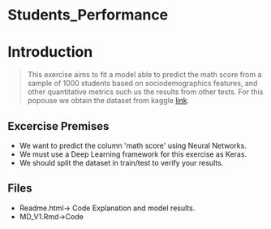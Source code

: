 # Students_Performance


# Introduction

>This exercise aims to fit a model able to predict the math score from a sample of 1000 students based on sociodemographics features, and other quantitative metrics such us the results from other tests. For this popouse  we obtain the dataset from  kaggle [link](https://www.kaggle.com/spscientist/students-performance-in-exams). 

## Excercise Premises

* We want to predict the column 'math score' using Neural Networks.
* We must use a Deep Learning framework for this exercise as Keras.
* We should split the dataset in train/test to verify your results.

## Files 

* Readme.html-> Code Explanation and model results.
* MD_V1.Rmd->Code
